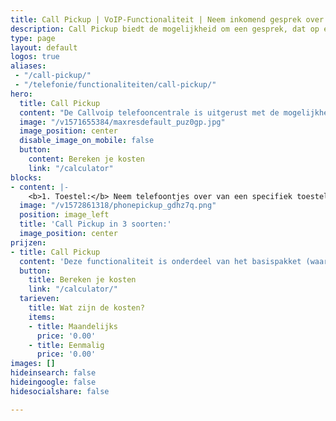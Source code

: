 ```yaml
---
title: Call Pickup | VoIP-Functionaliteit | Neem inkomend gesprek over
description: Call Pickup biedt de mogelijkheid om een gesprek, dat op een ander toestel rinkelt, op uw toestel aan te nemen.
type: page
layout: default
logos: true
aliases: 
 - "/call-pickup/"
 - "/telefonie/functionaliteiten/call-pickup/"
hero:
  title: Call Pickup
  content: "De Callvoip telefooncentrale is uitgerust met de mogelijkheid om een gesprek, dat op een ander toestel rinkelt, op uw toestel aan te nemen door een code in te toetsen of deze code onder een sneltoets te programmeren. Deze feature wordt Call Pickup genoemd. Het is mogelijk om de Call Pickup te gebruiken voor één toestel (waarnemen van een collega of manager), een groep van toestellen (bv. overnemen van een gesprek in het salesteam) of voor de hele organisatie."
  image: "/v1571655384/maxresdefault_puz0gp.jpg"
  image_position: center
  disable_image_on_mobile: false
  button:
    content: Bereken je kosten
    link: "/calculator"
blocks:
- content: |-
    <b>1. Toestel:</b> Neem telefoontjes over van een specifiek toestel.<br><b>2. Groep:</b> Neem telefoontjes over van een groep (bv team of afdeling).<br><b>3. Universeel:</b> Neem elk inkomend telefoontje op uw toestel aan.<br><br><a href="https://www.callvoip.nl/ondersteuning/simmpl-functionaliteiten/" class="button">Hoe werkt het?</a>
  image: "/v1572861318/phonepickup_gdhz7q.png"
  position: image_left
  title: 'Call Pickup in 3 soorten:'
  image_position: center
prijzen:
- title: Call Pickup
  content: 'Deze functionaliteit is onderdeel van het basispakket (waar u €7,50 excl. BTW voor betaalt)'
  button:
    title: Bereken je kosten
    link: "/calculator/"
  tarieven:
    title: Wat zijn de kosten?
    items:
    - title: Maandelijks
      price: '0.00'
    - title: Eenmalig
      price: '0.00'
images: []
hideinsearch: false
hideingoogle: false
hidesocialshare: false

---
```

